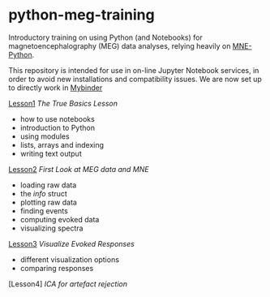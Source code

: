 # python-meg-training

Introductory training on using Python (and Notebooks) for magnetoencephalography (MEG) data analyses, relying heavily on [MNE-Python](https://mne.tools).

This repository is intended for use in on-line Jupyter Notebook services, in order to avoid new installations and compatibility issues. We are now set up to directly work in [Mybinder](https://mybinder.org)

[Lesson1](https://mybinder.org/v2/gh/smonto/python-meg-training/HEAD?labpath=Lesson1.ipynb)
_The True Basics Lesson_
- how to use notebooks
- introduction to Python
- using modules
- lists, arrays and indexing
- writing text output

[Lesson2](https://mybinder.org/v2/gh/smonto/python-meg-training/HEAD?labpath=Lesson2.ipynb)
_First Look at MEG data and MNE_
- loading raw data
- the _info_ struct
- plotting raw data
- finding events
- computing evoked data
- visualizing spectra

[Lesson3](https://mybinder.org/v2/gh/smonto/python-meg-training/HEAD?labpath=Lesson3.ipynb)
_Visualize Evoked Responses_
- different visualization options
- comparing responses

[Lesson4]
_ICA for artefact rejection_